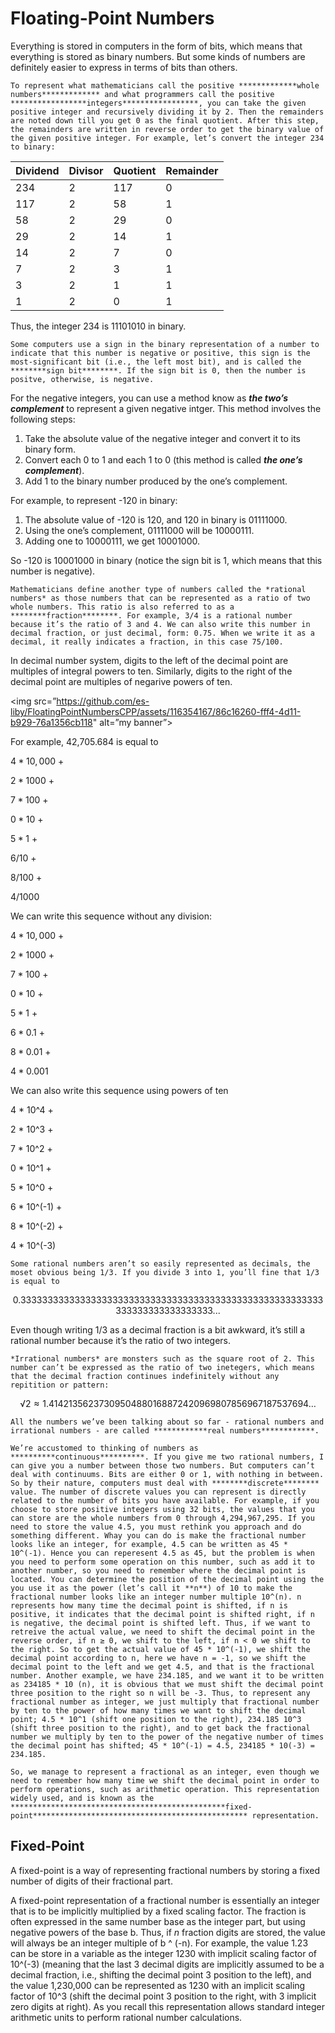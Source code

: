 # Floating-Point Numbers

Everything is stored in computers in the form of bits, which means that everything is stored as binary numbers. But some kinds of numbers are definitely easier to express in terms of bits than others.

    To represent what mathematicians call the positive *************whole numbers************* and what programmers call the positive *****************integers*****************, you can take the given positive integer and recursively dividing it by 2. Then the remainders are noted down till you get 0 as the final quotient. After this step, the remainders are written in reverse order to get the binary value of the given positive integer. For example, let’s convert the integer 234 to binary:

| Dividend | Divisor | Quotient | Remainder |
| --- | --- | --- | --- |
| 234 | 2 | 117 | 0 |
| 117 | 2 | 58 | 1 |
| 58 | 2 | 29 | 0 |
| 29 | 2 | 14 | 1 |
| 14 | 2 | 7 | 0 |
| 7 | 2 | 3 | 1 |
| 3 | 2 | 1 | 1 |
| 1 | 2 | 0 | 1 |

Thus, the integer 234 is 11101010 in binary.

    Some computers use a sign in the binary representation of a number to indicate that this number is negative or positive, this sign is the most-significant bit (i.e., the left most bit), and is called the ********sign bit********. If the sign bit is 0, then the number is positve, otherwise, is negative.

For the negative integers, you can use a method know as *******the two’s complement******* to represent a given negative intger. This method involves the following steps:

1. Take the absolute value of the negative integer and convert it to its binary form.
2. Convert each 0 to 1 and each 1 to 0 (this method is called *********************the one’s complement*********************).
3. Add 1 to the binary number produced by the one’s complement.

For example, to represent -120 in binary:

1. The absolute value of -120 is 120, and 120 in binary is 01111000.
2. Using the one’s complement, 01111000 will be 10000111.
3. Adding one to 10000111, we get 10001000.

So -120 is 10001000 in binary (notice the sign bit is 1, which means that this number is negative).

    Mathematicians define another type of numbers called the *rational numbers* as those numbers that can be represented as a ratio of two whole numbers. This ratio is also referred to as a ********fraction********. For example, 3/4 is a rational number because it’s the ratio of 3 and 4. We can also write this number in decimal fraction, or just decimal, form: 0.75. When we write it as a decimal, it really indicates a fraction, in this case 75/100.

In decimal number system, digits to the left of the decimal point are multiples of integral powers to ten. Similarly, digits to the right of the decimal point are multiples of negarive powers of ten.

<!--![Screen Shot 2023-08-21 at 2.24.59 PM.png](Floating-Point%20Numbers%200c1d77ccc6694ca9882febcabb9b7609/Screen_Shot_2023-08-21_at_2.24.59_PM.png)-->

<img src=”https://github.com/es-liby/FloatingPointNumbersCPP/assets/116354167/86c16260-fff4-4d11-b929-76a1356cb118" alt=”my banner”>

For example, 42,705.684 is equal to

$4 * 10,000$  +

$2 * 1000$ +

$7 * 100$ +

$0 * 10$ +

$5 * 1$ +

$6 / 10$ +

$8 / 100$ +

$4 / 1000$

We can write this sequence without any division:

$4 * 10,000$ +

$2 * 1000$ +

$7 * 100$ +

$0 * 10$ +

$5 * 1$ +

$6 * 0.1$ +

$8 * 0.01$ +

$4 * 0.001$

We can also write this sequence using powers of ten

4 * 10^4 +

2 * 10^3 +

7 * 10^2 +

0 * 10^1 +

5 * 10^0 +

6 * 10^(-1) +

8 * 10^(-2) +

4 * 10^(-3)

    Some rational numbers aren’t so easily represented as decimals, the moset obvious being 1/3. If you divide 3 into 1, you’ll fine that 1/3 is equal to

$$
0.33333333333333333333333333333333333333333333333333333333333333333333333333...
$$

Even though writing 1/3 as a decimal fraction is a bit awkward, it’s still a rational number because it’s the ratio of two integers.

    *Irrational numbers* are monsters such as the square root of 2. This number can’t be expressed as the ratio of two inetegers, which means that the decimal fraction continues indefinitely without any repitition or pattern:

$$
√2 ≈ 1.41421356237309504880168872420969807856967187537694…
$$

    All the numbers we’ve been talking about so far - rational numbers and irrational numbers - are called ************real numbers************.

    We’re accustomed to thinking of numbers as **********continuous**********. If you give me two rational numbers, I can give you a number between those two numbers. But computers can’t deal with continuums. Bits are either 0 or 1, with nothing in between. So by their nature, computers must deal with ********discrete******** value. The number of discrete values you can represent is directly related to the number of bits you have available. For example, if you choose to store positive integers using 32 bits, the values that you can store are the whole numbers from 0 through 4,294,967,295. If you need to store the value 4.5, you must rethink you approach and do something different. Whay you can do is make the fractional number looks like an integer, for example, 4.5 can be written as 45 * 10^(-1). Hence you can reperesent 4.5 as 45, but the problem is when you need to perform some operation on this number, such as add it to another number, so you need to remember where the decimal point is located. You can determine the position of the decimal point using the you use it as the power (let’s call it **n**) of 10 to make the fractional number looks like an integer number multiple 10^(n). n represents how many time the decimal point is shifted, if n is positive, it indicates that the decimal point is shifted right, if n is negative, the decimal point is shifted left. Thus, if we want to retreive the actual value, we need to shift the decimal point in the reverse order, if n ≥ 0, we shift to the left, if n < 0 we shift to the right. So to get the actual value of 45 * 10^(-1), we shift the decimal point according to n, here we have n = -1, so we shift the decimal point to the left and we get 4.5, and that is the fractional number. Another example, we have 234.185, and we want it to be written as 234185 * 10 (n), it is obvious that we must shift the decimal point three position to the right so n will be -3. Thus, to represent any fractional number as integer, we just multiply that fractional number by ten to the power of how many times we want to shift the decimal point; 4.5 * 10^1 (shift one position to the right), 234.185 10^3 (shift three position to the right), and to get back the fractional number we multiply by ten to the power of the negative number of times the decimal point has shifted; 45 * 10^(-1) = 4.5, 234185 * 10(-3) = 234.185.

    So, we manage to represent a fractional as an integer, even though we need to remember how many time we shift the decimal point in order to perform operations, such as arithmetic operation. This representation widely used, and is known as the ************************************************fixed-point************************************************ representation.

## Fixed-Point

A fixed-point is a way of representing fractional numbers by storing a fixed number of digits of their fractional part.

A fixed-point representation of a fractional number is essentially an integer that is to be implicitly multiplied by a fixed scaling factor. The fraction is often expressed in the same number base as the integer part, but using negative powers of the base b. Thus, if *n* fraction digits are stored, the value will always be an integer multiple of b ^ (-n). For example, the value 1.23 can be store in a variable as the integer 1230 with implicit scaling factor of 10^(-3) (meaning that the last 3 decimal digits are implicitly assumed to be a decimal fraction, i.e., shifting the decimal point 3 position to the left), and the value 1,230,000 can be represented as 1230 with an implicit scaling factor of 10^3 (shift the decimal point 3 position to the right, with 3 implicit zero digits at right). As you recall this representation allows standard integer arithmetic units to perform rational number calculations.